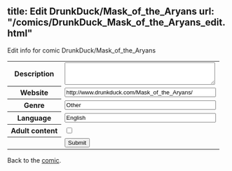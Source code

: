title: Edit DrunkDuck/Mask_of_the_Aryans
url: "/comics/DrunkDuck_Mask_of_the_Aryans_edit.html"
---
Edit info for comic DrunkDuck/Mask_of_the_Aryans

<form name="comic" action="http://gaepostmail.appspot.com/comic/" method="post">
<table class="comicinfo">
<tr>
<th>Description</th><td><textarea name="description" cols="40" rows="3"></textarea></td>
</tr>
<tr>
<th>Website</th><td><input type="text" name="url" value="http://www.drunkduck.com/Mask_of_the_Aryans/" size="40"/></td>
</tr>
<tr>
<th>Genre</th><td><input type="text" name="genre" value="Other" size="40"/></td>
</tr>
<tr>
<th>Language</th><td><input type="text" name="language" value="English" size="40"/></td>
</tr>
<tr>
<th>Adult content</th><td><input type="checkbox" name="adult" value="adult" /></td>
</tr>
<tr>
<th></th><td>
<input type="hidden" name="comic" value="DrunkDuck_Mask_of_the_Aryans" />
<input type="submit" name="submit" value="Submit" />
</td>
</tr>
</table>
</form>

Back to the [comic](DrunkDuck_Mask_of_the_Aryans.html).
